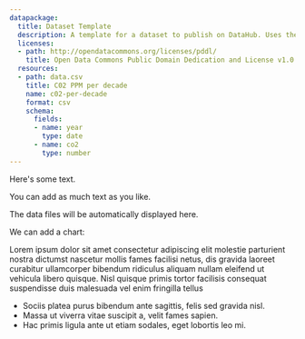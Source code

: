 ```yaml
---
datapackage:
  title: Dataset Template
  description: A template for a dataset to publish on DataHub. Uses the Data Package metadata.
  licenses:
  - path: http://opendatacommons.org/licenses/pddl/
    title: Open Data Commons Public Domain Dedication and License v1.0
  resources:
  - path: data.csv
    title: C02 PPM per decade
    name: c02-per-decade
    format: csv
    schema:
      fields:
      - name: year
        type: date
      - name: co2
        type: number
---
```


Here's some text.

You can add as much text as you like.

The data files will be automatically displayed here.

We can add a chart:

<LineChart
  data="./data.csv"
  title="C02 per decade"
  xAxis="year"
  yAxis="co2"
/>

Lorem ipsum dolor sit amet consectetur adipiscing elit molestie parturient nostra dictumst nascetur mollis fames facilisi netus, dis gravida laoreet curabitur ullamcorper bibendum ridiculus aliquam nullam eleifend ut vehicula libero quisque. Nisl quisque primis tortor facilisis consequat suspendisse duis malesuada vel enim fringilla tellus

+ Sociis platea purus bibendum ante sagittis, felis sed gravida nisl.
+ Massa ut viverra vitae suscipit a, velit fames sapien.
+ Hac primis ligula ante ut etiam sodales, eget lobortis leo mi.


